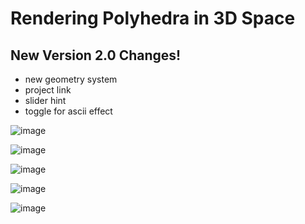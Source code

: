 # Rendering Polyhedra in 3D Space

## New Version 2.0 Changes!
- new geometry system
- project link
- slider hint
- toggle for ascii effect

![image](https://user-images.githubusercontent.com/54160850/220791630-767f3aad-ec87-4f0a-b2ca-cb190f615023.png)

![image](https://user-images.githubusercontent.com/54160850/220791651-61a36917-f83c-4ce9-9901-332aa3124976.png)

![image](https://user-images.githubusercontent.com/54160850/220791732-71be7ce1-c226-4f6e-929d-c8a67f471530.png)

![image](https://user-images.githubusercontent.com/54160850/220791690-038bb86b-4b42-4f1b-a2d6-43bd06670c62.png)

![image](https://user-images.githubusercontent.com/54160850/220791663-afe8b840-92e2-4c11-9033-d8ebbf576be3.png)
